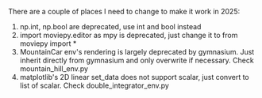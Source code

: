There are a couple of places I need to change to make it work in 2025:
1. np.int, np.bool are deprecated, use int and bool instead
2. import moviepy.editor as mpy is deprecated, just change it to from moviepy import * 
3. MountainCar env's rendering is largely deprecated by gymnasium. Just inherit directly from gymnasium and only overwrite if necessary. Check mountain_hill_env.py
4. matplotlib's 2D linear set_data does not support scalar, just convert to list of scalar. Check double_integrator_env.py
